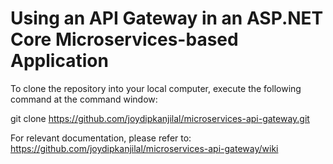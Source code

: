 # Using an API Gateway in an ASP.NET Core Microservices-based Application

To clone the repository into your local computer, execute the following command at the command window:

git clone https://github.com/joydipkanjilal/microservices-api-gateway.git

For relevant documentation, please refer to: https://github.com/joydipkanjilal/microservices-api-gateway/wiki
